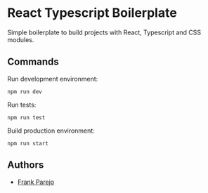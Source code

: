 # React Typescript Boilerplate

Simple boilerplate to build projects with React, Typescript and CSS modules.

## Commands

Run development environment:

```
npm run dev
```

Run tests:

```
npm run test
```

Build production environment:

```
npm run start
```

## Authors

* [Frank Parejo](https://github.com/frankPairs)
